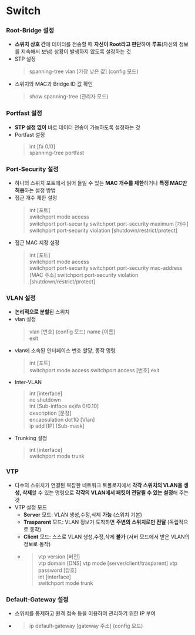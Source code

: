 # Switch

### Root-Bridge 설정
* **스위치 상호 간**에 데이터를 전송할 때 **자신이 Root라고 판단**하여 **루프**(자신의 정보를 지속해서 보냄) 상황이 발생하지 않도록 설정하는 것
* STP 설정
  > spanning-tree vlan [가장 낮은 값] (config 모드)
* 스위치와 MAC과 Bridge ID 값 확인
  > show spanning-tree (관리자 모드)

### Portfast 설정
* **STP 설정 없이** 바로 데이터 전송이 가능하도록 설정하는 것
* Portfast 설정
  > int [fa 0/0]  
  > spanning-tree portfast

### Port-Security 설정
* 하나의 스위치 포트에서 읽어 들일 수 있는 **MAC 개수를 제한**하거나 **특정 MAC만 허용**하는 설정 방법
* 접근 개수 제한 설정
  > int [포트]  
  > switchport mode access  
  > switchport port-security
  > switchport port-security maximum [개수]
  > switchport port-security violation [shutdown/restrict/protect]
* 접근 MAC 지정 설정
  > int [포트]  
  > switchport mode access  
  > switchport port-security
  > switchport port-security mac-address [MAC 주소]
  > switchport port-security violation [shutdown/restrict/protect]

### VLAN 설정
* **논리적으로 분할**된 스위치
* vlan 설정
  > vlan [번호] (config 모드)
  > name [이름]  
  > exit
* vlan에 소속된 인터페이스 번호 할당, 동작 명령
  > int [포트]  
  > switchport mode access
  > switchport access [번호]
  > exit
* Inter-VLAN
  > int [interface]  
  > no shutdown  
  > int [Sub-intface ex)fa 0/0.10]   
  > description [문장]  
  > encapsulation dot1Q [Vlan]  
  > ip add [IP] [Sub-mask]  
* Trunking 설정
  > int [interface]  
  > switchport mode trunk

### VTP
* 다수의 스위치가 연결된 복잡한 네트워크 토폴로지에서 **각각 스위치의 VLAN을 생성, 삭제**할 수 있는 명령으로 **각각의 VLAN에서 패킷이 전달될 수 있는 설정**해 주는 것
* VTP 설정 모드
  * **Server** 모드: VLAN 생성,수정,삭제 **가능** (스위치 기본)
  * **Trasparent** 모드: VLAN 정보가 도착하면 **주변의 스위치로만 전달** (독립적으로 동작)
  * **Client** 모드: 스스로 VLAN 생성,수정,삭제 **불가** (서버 모드에서 받은 VLAN의 정보로 동작)  
  * > vtp version [버전]  
    > vtp domain [DNS]
    > vtp mode [server/client/trasparent]
    > vtp password [암호]  
    > int [interface]  
    > switchport mode trunk

### Default-Gateway 설정
* 스위치를 통제하고 원격 접속 등을 이용하여 관리하기 위한 IP 부여
* > ip default-gateway [gateway 주소] (config 모드)
